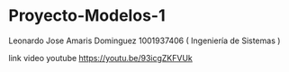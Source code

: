 # Proyecto-Modelos-1

Leonardo Jose Amaris Dominguez 1001937406 ( Ingeniería de Sistemas )

link video youtube
https://youtu.be/93icgZKFVUk
